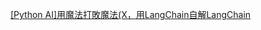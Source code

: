 [[Python AI]用魔法打敗魔法(X，用LangChain自解LangChain](https://medium.com/@fonthebackendroad777/python-ai-%E7%94%A8%E9%AD%94%E6%B3%95%E6%89%93%E6%95%97%E9%AD%94%E6%B3%95-x-%E7%94%A8langchain%E8%87%AA%E8%A7%A3langchain-21b6843b8918) 
